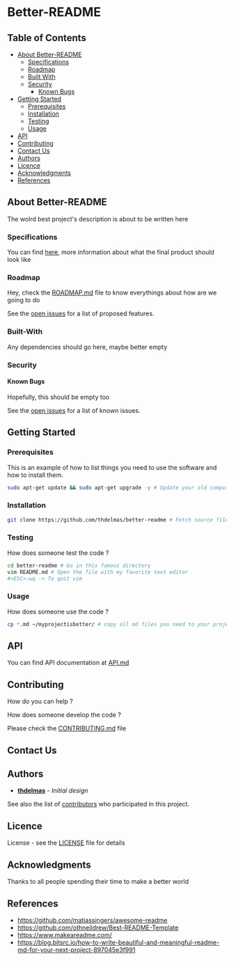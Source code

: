 # Better-README

## Table of Contents

* [About Better-README](#about-better-readme)
  * [Specifications](#specifications)
  * [Roadmap](#roadmap)
  * [Built With](#built-with)
  * [Security](#security)
    * [Known Bugs](#known-bugs)
* [Getting Started](#getting-started)
  * [Prerequisites](#prerequisites)
  * [Installation](#installation)
  * [Testing](#testing)
  * [Usage](#usage)
* [API](API.md)
* [Contributing](#contributing)
* [Contact Us](#contact-us)
* [Authors](#authors)
* [Licence](#licence)
* [Acknowledgments](#acknowledgments)
* [References](#references)

## About Better-README

The wolrd best project's description is about to be written here

### Specifications

You can find [here](SPECIFICATIONS.md), more information about what the final product should look like

### Roadmap

Hey, check the [ROADMAP.md](ROADMAP.md) file to know everythings about how are we going to do

See the [open issues](https://github.com/thdelmas/Better-README/issues) for a list of proposed features.

### Built-With

Any dependencies should go here, maybe better empty

### Security

#### Known Bugs

Hopefully, this should be empty too

See the [open issues](https://github.com/thdelmas/Better-README/issues) for a list of known issues.

## Getting Started

### Prerequisites

This is an example of how to list things you need to use the software and how to install them.

```sh
sudo apt-get update && sudo apt-get upgrade -y # Update your old computer
```

### Installation

```sh
git clone https://github.com/thdelmas/better-readme # Fetch source files

```

### Testing

How does someone test the code ?

```sh
cd better-readme # Go in this famous directory
vim README.md # Open the file with my favorite text editor
#<ESC>:wq -> To quit vim

```

### Usage

How does someone use the code ?

```sh
cp *.md ~/myprojectisbetter/ # copy all md files you need to your project

```

## API

You can find API documentation at [API.md](API.md)


## Contributing

How do you can help ?

How does someone develop the code ?

Please check the [CONTRIBUTING.md](CONTRIBUTING.md) file

## Contact Us

## Authors

* **[thdelmas](https://github.com/thdelmas)** - *Initial design*

See also the list of [contributors](https://github.com/thdelmas/Better-README/graphs/contributors) who participated in this project.

## Licence

License - see the [LICENSE](LICENSE) file for details

## Acknowledgments

Thanks to all people spending their time to make a better world

## References

- <https://github.com/matiassingers/awesome-readme>
- <https://github.com/othneildrew/Best-README-Template>
- <https://www.makeareadme.com/>
- <https://blog.bitsrc.io/how-to-write-beautiful-and-meaningful-readme-md-for-your-next-project-897045e3f991>
